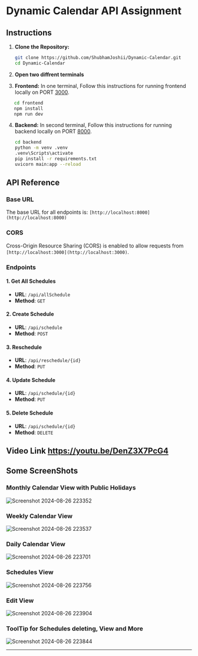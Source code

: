 # Dynamic Calendar API Assignment

## Instructions

1. **Clone the Repository:**
   ```bash
   git clone https://github.com/ShubhamJoshii/Dynamic-Calendar.git
   cd Dynamic-Calendar
   ```
   
2. **Open two diffrent terminals**

3. **Frontend:** In one terminal, Follow this instructions for running frontend locally on PORT [3000](http://localhost:3000/).

```bash
   cd frontend
   npm install
   npm run dev
```

4. **Backend:** In second terminal, Follow this instructions for running backend locally on PORT [8000](http://localhost:8000/).
   ```bash
   cd backend
   python -m venv .venv
   .venv\Scripts\activate
   pip install -r requirements.txt
   uvicorn main:app --reload
   ```

## API Reference
### Base URL
The base URL for all endpoints is: `[http://localhost:8000](http://localhost:8000)`

### CORS
Cross-Origin Resource Sharing (CORS) is enabled to allow requests from `[http://localhost:3000](http://localhost:3000)`.


### **Endpoints**
#### 1. Get All Schedules

- **URL**: `/api/allSchedule`
- **Method**: `GET`

#### 2. Create Schedule

- **URL**: `/api/schedule`
- **Method**: `POST`

#### 3. Reschedule

- **URL**: `/api/reschedule/{id}`
- **Method**: `PUT`

#### 4. Update Schedule

- **URL**: `/api/schedule/{id}`
- **Method**: `PUT`

#### 5. Delete Schedule

- **URL**: `/api/schedule/{id}`
- **Method**: `DELETE`

## Video Link   https://youtu.be/DenZ3X7PcG4

## Some ScreenShots

### Monthly Calendar View with Public Holidays
![Screenshot 2024-08-26 223352](https://github.com/user-attachments/assets/c92c7936-30d4-4e3a-8076-834364952d47)

### Weekly Calendar View
![Screenshot 2024-08-26 223537](https://github.com/user-attachments/assets/f6b9df36-fa1e-4aad-85b7-288419b667bb)

### Daily Calendar View
![Screenshot 2024-08-26 223701](https://github.com/user-attachments/assets/7fa19ede-6116-45b3-bd4d-f7bf1d14424d)

### Schedules View
![Screenshot 2024-08-26 223756](https://github.com/user-attachments/assets/50a01897-9237-4acf-bc27-d7759a7eb11f)

### Edit View
![Screenshot 2024-08-26 223904](https://github.com/user-attachments/assets/53c7d919-f4c6-41e1-8552-57bb50fbe4e4)

### ToolTip for Schedules deleting, View and More
![Screenshot 2024-08-26 223844](https://github.com/user-attachments/assets/69833310-2e78-4db3-a6bb-10657cb62d7b)




---

